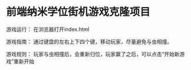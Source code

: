 
前端纳米学位街机游戏克隆项目
===============================
游戏运行：
在浏览器打开index.html

游戏指南：
通过键盘的左右上下四个键，移动玩家，尽量避免与虫相撞。

游戏规则：
玩家与虫相撞后，会重新归位，玩家赢了之后，可以点击“开始新游戏”重新开始


